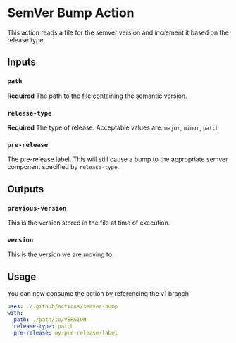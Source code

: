 # SemVer Bump Action

This action reads a file for the semver version and increment it based on the release type.

## Inputs

### `path`
**Required** The path to the file containing the semantic version.

### `release-type`
**Required** The type of release. Acceptable values are: `major`, `minor`, `patch`

### `pre-release`
The pre-release label. This will still cause a bump to the appropriate semver component specified by `release-type`.

## Outputs

### `previous-version`
This is the version stored in the file at time of execution.

### `version`
This is the version we are moving to.

## Usage

You can now consume the action by referencing the v1 branch

```yaml
uses: ./.github/actions/semver-bump
with:
  path: ./path/to/VERSION
  release-type: patch
  pre-release: my-pre-release-label
```
